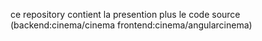 ce repository contient la presention plus le code source (backend:cinema/cinema frontend:cinema/angularcinema)
